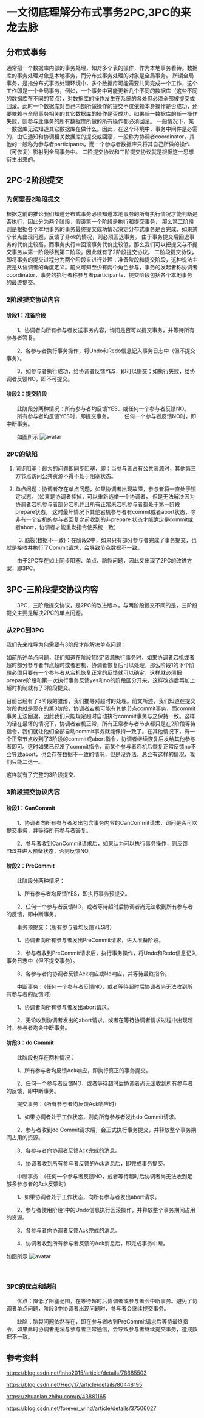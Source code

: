 # 一文彻底理解分布式事务2PC,3PC的来龙去脉

## 分布式事务

通常把一个数据库内部的事务处理，如对多个表的操作，作为本地事务看待。数据库的事务处理对象是本地事务，而分布式事务处理的对象是全局事务。 所谓全局事务，是指分布式事务处理环境中，多个数据库可能需要共同完成一个工作，这个工作即是一个全局事务，例如，一个事务中可能更新几个不同的数据库（这些不同的数据库在不同的节点），对数据库的操作发生在系统的各处但必须全部被提交或回滚。此时一个数据库对自己内部所做操作的提交不仅依赖本身操作是否成功，还要依赖与全局事务相关的其它数据库的操作是否成功，如果任一数据库的任一操作失败，则参与此事务的所有数据库所做的所有操作都必须回滚。 一般情况下，某一数据库无法知道其它数据库在做什么。因此，在这个环境中，事务中间件是必需的，由它通知和协调相关数据库的提交或回滚，一般称为协调者coordinator，其他的一般称为参与者participants，而一个参与者数据库只将其自己所做的操作（可恢复）影射到全局事务中。
二阶提交协议和三阶提交协议就是根据这一思想衍生出来的。

## 2PC-2阶段提交

### 为何需要2阶段提交
根据之前的推论我们知道分布式事务必须知道本地事务的所有执行情况才能判断是否执行，因此分为两个阶段，假设第一个阶段是执行和提交事务，
那么第二阶段则是根据各个本地事务的事务最终提交成功情况决定分布式事务是否完成，如果某个节点出现问题，反馈了非ok的情况，则必须回退事务。
由于事务提交后回退事务的代价比较高，而事务执行中回滚事务代价比较低，那么我们可以把提交与不提交事务从第一阶段移到第二阶段。因此就有了2阶段提交协议。
二阶段提交协议，即将事务的提交过程分为两个阶段来进行处理：准备阶段和提交阶段，这种说法主要是从协调者的角度定义。前文可知至少有两个角色参与，事务的发起者称协调者coordinator，事务的执行者称参与者participants，提交阶段包括各个本地事务的最终提交。
### 2阶段提交协议内容
#### 阶段1：准备阶段
  
　　1、协调者向所有参与者发送事务内容，询问是否可以提交事务，并等待所有参与者答复。
  
　　2、各参与者执行事务操作，将Undo和Redo信息记入事务日志中（但不提交事务）。
  
　　3、如参与者执行成功，给协调者反馈YES，即可以提交；如执行失败，给协调者反馈NO，即不可提交。
  
####  阶段2：提交阶段
  
 
　　此阶段分两种情况：所有参与者均反馈YES、或任何一个参与者反馈NO。
　　所有参与者均反馈YES时，即提交事务。
　　任何一个参与者反馈NO时，即中断事务。
 
　　如图所示
  ![avatar](http://cxh.me/images/2014/2pc.png)
###  2PC的缺陷

  1. 同步阻塞：最大的问题即同步阻塞，即：当参与者占有公共资源时，其他第三方节点访问公共资源不得不处于阻塞状态。
  
  2. 单点问题：协调者存在单点问题，如果协调者出现故障，参与者将一直处于锁定状态。（如果是协调者挂掉，可以重新选举一个协调者，
  但是无法解决因为协调者宕机参与者部分宕机并且所有正常未宕机参与者都处于第一阶段prepare状态，
  这时最坏情况下其他宕机参与者有commit或者abort状态，除非有一个宕机的参与者回复之前收到的非prepare
  状态才能确定是commit或者abort，协调者才能重发指令使系统一致）
  
　　
  3. 脑裂(数据不一致)：在阶段2中，如果只有部分参与者完成了事务提交，也就是接收并执行了Commit请求，会导致节点数据不一致。
 
　　由于2PC存在如上同步阻塞、单点、脑裂问题，因此又出现了2PC的改进方案，即3PC。
 

## 3PC-三阶段提交协议内容
 
　　3PC，三阶段提交协议，是2PC的改进版本，与两阶段提交不同的是，三阶段提交主要是解决2PC的单点问题。

### 从2PC到3PC
我们先来推导为何需要有3阶段才能解决单点问题：

如前所述单点问题，我们知道在阶段1锁定资源执行事务时，如果协调者宕机或者超时部分参与者节点超时或者宕机，协调者恢复后可以处理，那么阶段1的下个阶段必须只要有一个参与者从宕机恢复正常的反馈就可以确定，这样就必须把prepare阶段和第一次执行事务反馈yes和no的阶段区分开来。这样改造后再加上超时机制就有了3阶段提交。

目前已经有了3阶段的雏形，我们推导对超时的处理。前文所述，我们知道在提交阶段也就是现在的第3阶段，协调者宕机可能有其他节点commit事务，而commit事务无法回退，因此我们只能规定超时自动执行commit事务与之保持一致。这样的话在最坏的情况下，协调者宕机正常，所有正常参与者节点都只是在2阶段等待指令，我们就让他们全部自动commit事务就能保持一致了。在其他情况下，有一个正常节点收到了3阶段的commit或abort指令，协调者继续恢复后发给其他参与者即可。这时如果已经发了commit指令，而某个参与者宕机后恢复正常反馈no不会导致abort，也会存在数据不一致的情况，但是没办法，总会有这样的情况，我们只能二选一。

这样就有了完整的3阶段提交.

### 3阶段提交协议内容



#### 阶段1：CanCommit
　　1、协调者向所有参与者发出包含事务内容的CanCommit请求，询问是否可以提交事务，并等待所有参与者答复。
  
　　2、参与者收到CanCommit请求后，如果认为可以执行事务操作，则反馈YES并进入预备状态，否则反馈NO。
 
####  阶段2：PreCommit
 
　　此阶段分两种情况：
  
　　1、所有参与者均反馈YES，即执行事务预提交。
  
　　2、任何一个参与者反馈NO，或者等待超时后协调者尚无法收到所有参与者的反馈，即中断事务。
 
　　事务预提交：（所有参与者均反馈YES时）
  
　　1、协调者向所有参与者发出PreCommit请求，进入准备阶段。
  
　　2、参与者收到PreCommit请求后，执行事务操作，将Undo和Redo信息记入事务日志中（但不提交事务）。
  
　　3、各参与者向协调者反馈Ack响应或No响应，并等待最终指令。

 

　　中断事务：（任何一个参与者反馈NO，或者等待超时后协调者尚无法收到所有参与者的反馈时）
  
　　1、协调者向所有参与者发出abort请求。
  
　　2、无论收到协调者发出的abort请求，或者在等待协调者请求过程中出现超时，参与者均会中断事务。
  

####  阶段3：do Commit
 
　　此阶段也存在两种情况：
  
　　1、所有参与者均反馈Ack响应，即执行真正的事务提交。
  
　　2、任何一个参与者反馈NO，或者等待超时后协调者尚无法收到所有参与者的反馈，即中断事务。
  
 
　　提交事务：（所有参与者均反馈Ack响应时）
  
　　1、如果协调者处于工作状态，则向所有参与者发出do Commit请求。
  
　　2、参与者收到do Commit请求后，会正式执行事务提交，并释放整个事务期间占用的资源。
  
　　3、各参与者向协调者反馈Ack完成的消息。
  
　　4、协调者收到所有参与者反馈的Ack消息后，即完成事务提交。
 
　　中断事务：（任何一个参与者反馈NO，或者等待超时后协调者尚无法收到足够多参与者的Ack反馈时）
  
　　1、如果协调者处于工作状态，向所有参与者发出abort请求。
  
　　2、参与者使用阶段1中的Undo信息执行回滚操作，并释放整个事务期间占用的资源。
  
　　3、各参与者向协调者反馈Ack完成的消息。
  
　　4、协调者收到所有参与者反馈的Ack消息后，即完成事务中断。
  
  如图所示
![avatar](https://pic3.zhimg.com/v2-48edcdb98dbd2d0a11963d1c29f17d8a_r.jpg)

 
　　
 

### 3PC的优点和缺陷
 
　　优点：降低了阻塞范围，在等待超时后协调者或参与者会中断事务。避免了协调者单点问题，阶段3中协调者出现问题时，参与者会继续提交事务。
 
　　缺陷：脑裂问题依然存在，即在参与者收到PreCommit请求后等待最终指令，如果此时协调者无法与参与者正常通信，会导致参与者继续提交事务，造成数据不一致。
  
## 参考资料

https://blog.csdn.net/lnho2015/article/details/78685503

https://blog.csdn.net/Hedy17/article/details/80448195

https://zhuanlan.zhihu.com/p/43881165

https://blog.csdn.net/forever_wind/article/details/37506027

